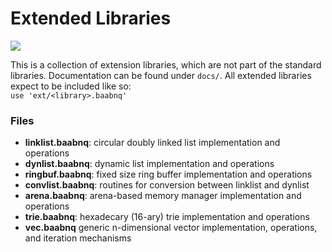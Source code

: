 # Extended Libraries
![](https://github.com/S1monr3dst0ne07/baabnq-extension-libraries/actions/workflows/main.yml/badge.svg)

This is a collection of extension libraries, which are not part of the standard libraries.
Documentation can be found under ```docs/```.
All extended libraries expect to be included like so: <br> ```use 'ext/<library>.baabnq'```

### Files

- **linklist.baabnq**: circular doubly linked list implementation and operations
- **dynlist.baabnq**: dynamic list implementation and operations
- **ringbuf.baabnq**: fixed size ring buffer implementation and operations
- **convlist.baabnq**: routines for conversion between linklist and dynlist
- **arena.baabnq**: arena-based memory manager implementation and operations
- **trie.baabnq**: hexadecary (16-ary) trie implementation and operations
- **vec.baabnq** generic n-dimensional vector implementation, operations, and iteration mechanisms




